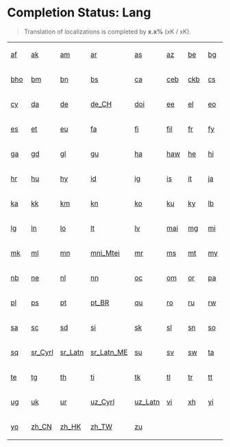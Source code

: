 # Completion Status: Lang

> Translation of localizations is completed by **x.x%** (xK / xK).

<table width="100%">
<tr><td width="12%">

<a href="statuses-lang-af.md" summary="Afrikaans">af</a>

</td><td width="12%">

<a href="statuses-lang-ak.md" summary="Akan">ak</a>

</td><td width="12%">

<a href="statuses-lang-am.md" summary="አማርኛ">am</a>

</td><td width="12%">

<a href="statuses-lang-ar.md" summary="العربية">ar</a>

</td><td width="12%">

<a href="statuses-lang-as.md" summary="অসমীয়া">as</a>

</td><td width="12%">

<a href="statuses-lang-az.md" summary="Azərbaycan">az</a>

</td><td width="12%">

<a href="statuses-lang-be.md" summary="Беларуская">be</a>

</td><td width="12%">

<a href="statuses-lang-bg.md" summary="Български">bg</a>

</td></tr>
<tr><td width="12%">

<a href="statuses-lang-bho.md" summary="भोजपुरी">bho</a>

</td><td width="12%">

<a href="statuses-lang-bm.md" summary="Bamanakan">bm</a>

</td><td width="12%">

<a href="statuses-lang-bn.md" summary="বাংলা">bn</a>

</td><td width="12%">

<a href="statuses-lang-bs.md" summary="Bosanski">bs</a>

</td><td width="12%">

<a href="statuses-lang-ca.md" summary="Català">ca</a>

</td><td width="12%">

<a href="statuses-lang-ceb.md" summary="Cebuano">ceb</a>

</td><td width="12%">

<a href="statuses-lang-ckb.md" summary="کوردیی ناوەندی">ckb</a>

</td><td width="12%">

<a href="statuses-lang-cs.md" summary="Čeština">cs</a>

</td></tr>
<tr><td width="12%">

<a href="statuses-lang-cy.md" summary="Cymraeg">cy</a>

</td><td width="12%">

<a href="statuses-lang-da.md" summary="Dansk">da</a>

</td><td width="12%">

<a href="statuses-lang-de.md" summary="Deutsch">de</a>

</td><td width="12%">

<a href="statuses-lang-de_CH.md" summary="Deutsch (Schweiz)">de_CH</a>

</td><td width="12%">

<a href="statuses-lang-doi.md" summary="डोगरी">doi</a>

</td><td width="12%">

<a href="statuses-lang-ee.md" summary="Eʋegbe">ee</a>

</td><td width="12%">

<a href="statuses-lang-el.md" summary="Ελληνικά">el</a>

</td><td width="12%">

<a href="statuses-lang-eo.md" summary="Esperanto">eo</a>

</td></tr>
<tr><td width="12%">

<a href="statuses-lang-es.md" summary="Español">es</a>

</td><td width="12%">

<a href="statuses-lang-et.md" summary="Eesti">et</a>

</td><td width="12%">

<a href="statuses-lang-eu.md" summary="Euskara">eu</a>

</td><td width="12%">

<a href="statuses-lang-fa.md" summary="فارسی">fa</a>

</td><td width="12%">

<a href="statuses-lang-fi.md" summary="Suomi">fi</a>

</td><td width="12%">

<a href="statuses-lang-fil.md" summary="Filipino">fil</a>

</td><td width="12%">

<a href="statuses-lang-fr.md" summary="Français">fr</a>

</td><td width="12%">

<a href="statuses-lang-fy.md" summary="Frysk">fy</a>

</td></tr>
<tr><td width="12%">

<a href="statuses-lang-ga.md" summary="Gaeilge">ga</a>

</td><td width="12%">

<a href="statuses-lang-gd.md" summary="Gàidhlig">gd</a>

</td><td width="12%">

<a href="statuses-lang-gl.md" summary="Galego">gl</a>

</td><td width="12%">

<a href="statuses-lang-gu.md" summary="ગુજરાતી">gu</a>

</td><td width="12%">

<a href="statuses-lang-ha.md" summary="Hausa">ha</a>

</td><td width="12%">

<a href="statuses-lang-haw.md" summary="ʻŌlelo Hawaiʻi">haw</a>

</td><td width="12%">

<a href="statuses-lang-he.md" summary="עברית">he</a>

</td><td width="12%">

<a href="statuses-lang-hi.md" summary="हिन्दी">hi</a>

</td></tr>
<tr><td width="12%">

<a href="statuses-lang-hr.md" summary="Hrvatski">hr</a>

</td><td width="12%">

<a href="statuses-lang-hu.md" summary="Magyar">hu</a>

</td><td width="12%">

<a href="statuses-lang-hy.md" summary="Հայերեն">hy</a>

</td><td width="12%">

<a href="statuses-lang-id.md" summary="Indonesia">id</a>

</td><td width="12%">

<a href="statuses-lang-ig.md" summary="Igbo">ig</a>

</td><td width="12%">

<a href="statuses-lang-is.md" summary="Íslenska">is</a>

</td><td width="12%">

<a href="statuses-lang-it.md" summary="Italiano">it</a>

</td><td width="12%">

<a href="statuses-lang-ja.md" summary="日本語">ja</a>

</td></tr>
<tr><td width="12%">

<a href="statuses-lang-ka.md" summary="ქართული">ka</a>

</td><td width="12%">

<a href="statuses-lang-kk.md" summary="Қазақ Тілі">kk</a>

</td><td width="12%">

<a href="statuses-lang-km.md" summary="ខ្មែរ">km</a>

</td><td width="12%">

<a href="statuses-lang-kn.md" summary="ಕನ್ನಡ">kn</a>

</td><td width="12%">

<a href="statuses-lang-ko.md" summary="한국어">ko</a>

</td><td width="12%">

<a href="statuses-lang-ku.md" summary="Kurdî">ku</a>

</td><td width="12%">

<a href="statuses-lang-ky.md" summary="Кыргызча">ky</a>

</td><td width="12%">

<a href="statuses-lang-lb.md" summary="Lëtzebuergesch">lb</a>

</td></tr>
<tr><td width="12%">

<a href="statuses-lang-lg.md" summary="Luganda">lg</a>

</td><td width="12%">

<a href="statuses-lang-ln.md" summary="Lingála">ln</a>

</td><td width="12%">

<a href="statuses-lang-lo.md" summary="ລາວ">lo</a>

</td><td width="12%">

<a href="statuses-lang-lt.md" summary="Lietuvių">lt</a>

</td><td width="12%">

<a href="statuses-lang-lv.md" summary="Latviešu">lv</a>

</td><td width="12%">

<a href="statuses-lang-mai.md" summary="मैथिली">mai</a>

</td><td width="12%">

<a href="statuses-lang-mg.md" summary="Malagasy">mg</a>

</td><td width="12%">

<a href="statuses-lang-mi.md" summary="Māori">mi</a>

</td></tr>
<tr><td width="12%">

<a href="statuses-lang-mk.md" summary="Македонски">mk</a>

</td><td width="12%">

<a href="statuses-lang-ml.md" summary="മലയാളം">ml</a>

</td><td width="12%">

<a href="statuses-lang-mn.md" summary="Монгол">mn</a>

</td><td width="12%">

<a href="statuses-lang-mni_Mtei.md" summary="Manipuri">mni_Mtei</a>

</td><td width="12%">

<a href="statuses-lang-mr.md" summary="मराठी">mr</a>

</td><td width="12%">

<a href="statuses-lang-ms.md" summary="Melayu">ms</a>

</td><td width="12%">

<a href="statuses-lang-mt.md" summary="Malti">mt</a>

</td><td width="12%">

<a href="statuses-lang-my.md" summary="မြန်မာ">my</a>

</td></tr>
<tr><td width="12%">

<a href="statuses-lang-nb.md" summary="Norsk Bokmål">nb</a>

</td><td width="12%">

<a href="statuses-lang-ne.md" summary="नेपाली">ne</a>

</td><td width="12%">

<a href="statuses-lang-nl.md" summary="Nederlands">nl</a>

</td><td width="12%">

<a href="statuses-lang-nn.md" summary="Norsk Nynorsk">nn</a>

</td><td width="12%">

<a href="statuses-lang-oc.md" summary="Occitan">oc</a>

</td><td width="12%">

<a href="statuses-lang-om.md" summary="Oromoo">om</a>

</td><td width="12%">

<a href="statuses-lang-or.md" summary="ଓଡ଼ିଆ">or</a>

</td><td width="12%">

<a href="statuses-lang-pa.md" summary="ਪੰਜਾਬੀ">pa</a>

</td></tr>
<tr><td width="12%">

<a href="statuses-lang-pl.md" summary="Polski">pl</a>

</td><td width="12%">

<a href="statuses-lang-ps.md" summary="پښتو">ps</a>

</td><td width="12%">

<a href="statuses-lang-pt.md" summary="Português">pt</a>

</td><td width="12%">

<a href="statuses-lang-pt_BR.md" summary="Português (Brasil)">pt_BR</a>

</td><td width="12%">

<a href="statuses-lang-qu.md" summary="Runasimi">qu</a>

</td><td width="12%">

<a href="statuses-lang-ro.md" summary="Română">ro</a>

</td><td width="12%">

<a href="statuses-lang-ru.md" summary="Русский">ru</a>

</td><td width="12%">

<a href="statuses-lang-rw.md" summary="Kinyarwanda">rw</a>

</td></tr>
<tr><td width="12%">

<a href="statuses-lang-sa.md" summary="संस्कृत भाषा">sa</a>

</td><td width="12%">

<a href="statuses-lang-sc.md" summary="Sardu">sc</a>

</td><td width="12%">

<a href="statuses-lang-sd.md" summary="سنڌي">sd</a>

</td><td width="12%">

<a href="statuses-lang-si.md" summary="සිංහල">si</a>

</td><td width="12%">

<a href="statuses-lang-sk.md" summary="Slovenčina">sk</a>

</td><td width="12%">

<a href="statuses-lang-sl.md" summary="Slovenščina">sl</a>

</td><td width="12%">

<a href="statuses-lang-sn.md" summary="Chishona">sn</a>

</td><td width="12%">

<a href="statuses-lang-so.md" summary="Soomaali">so</a>

</td></tr>
<tr><td width="12%">

<a href="statuses-lang-sq.md" summary="Shqip">sq</a>

</td><td width="12%">

<a href="statuses-lang-sr_Cyrl.md" summary="Српски">sr_Cyrl</a>

</td><td width="12%">

<a href="statuses-lang-sr_Latn.md" summary="Serbian">sr_Latn</a>

</td><td width="12%">

<a href="statuses-lang-sr_Latn_ME.md" summary="Serbian (Montenegro)">sr_Latn_ME</a>

</td><td width="12%">

<a href="statuses-lang-su.md" summary="Basa Sunda">su</a>

</td><td width="12%">

<a href="statuses-lang-sv.md" summary="Svenska">sv</a>

</td><td width="12%">

<a href="statuses-lang-sw.md" summary="Kiswahili">sw</a>

</td><td width="12%">

<a href="statuses-lang-ta.md" summary="தமிழ்">ta</a>

</td></tr>
<tr><td width="12%">

<a href="statuses-lang-te.md" summary="తెలుగు">te</a>

</td><td width="12%">

<a href="statuses-lang-tg.md" summary="Тоҷикӣ">tg</a>

</td><td width="12%">

<a href="statuses-lang-th.md" summary="ไทย">th</a>

</td><td width="12%">

<a href="statuses-lang-ti.md" summary="ትግርኛ">ti</a>

</td><td width="12%">

<a href="statuses-lang-tk.md" summary="Türkmen Dili">tk</a>

</td><td width="12%">

<a href="statuses-lang-tl.md" summary="Tagalog">tl</a>

</td><td width="12%">

<a href="statuses-lang-tr.md" summary="Türkçe">tr</a>

</td><td width="12%">

<a href="statuses-lang-tt.md" summary="Татар">tt</a>

</td></tr>
<tr><td width="12%">

<a href="statuses-lang-ug.md" summary="ئۇيغۇرچە">ug</a>

</td><td width="12%">

<a href="statuses-lang-uk.md" summary="Українська">uk</a>

</td><td width="12%">

<a href="statuses-lang-ur.md" summary="اردو">ur</a>

</td><td width="12%">

<a href="statuses-lang-uz_Cyrl.md" summary="Uzbek">uz_Cyrl</a>

</td><td width="12%">

<a href="statuses-lang-uz_Latn.md" summary="O‘zbek">uz_Latn</a>

</td><td width="12%">

<a href="statuses-lang-vi.md" summary="Tiếng Việt">vi</a>

</td><td width="12%">

<a href="statuses-lang-xh.md" summary="Isixhosa">xh</a>

</td><td width="12%">

<a href="statuses-lang-yi.md" summary="ייִדיש">yi</a>

</td></tr>
<tr><td width="12%">

<a href="statuses-lang-yo.md" summary="Èdè Yorùbá">yo</a>

</td><td width="12%">

<a href="statuses-lang-zh_CN.md" summary="中文 (中国)">zh_CN</a>

</td><td width="12%">

<a href="statuses-lang-zh_HK.md" summary="中文 (中国香港特别行政区)">zh_HK</a>

</td><td width="12%">

<a href="statuses-lang-zh_TW.md" summary="中文 (台湾)">zh_TW</a>

</td><td width="12%">

<a href="statuses-lang-zu.md" summary="Isizulu">zu</a>

</td></tr>
</table>
